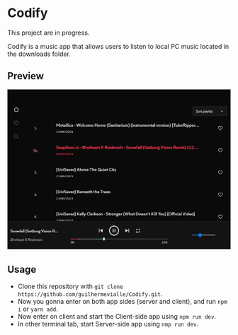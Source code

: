 # Codify

This project are in progress.

Codify is a music app that allows users to listen to local PC music located in the downloads folder.

## Preview

![Codify preview](./client/preview/codify_preview.gif)

## Usage
 - Clone this repository with `git clone https://github.com/guilhermevialle/Codify.git`.
 - Now you gonna enter on both app sides (server and client), and run `npm i` or `yarn add`.
 - Now enter on client and start the Client-side app using `npm run dev`.
 - In other terminal tab, start Server-side app using `nmp run dev`.
